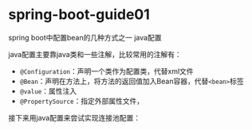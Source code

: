 # spring-boot-guide01
spring boot中配置bean的几种方式之一
java配置

java配置主要靠java类和一些注解，比较常用的注解有：
- `@Configuration`：声明一个类作为配置类，代替xml文件
- `@Bean`：声明在方法上，将方法的返回值加入Bean容器，代替`<bean>`标签
- `@value`：属性注入
- `@PropertySource`：指定外部属性文件，

接下来用java配置来尝试实现连接池配置：
